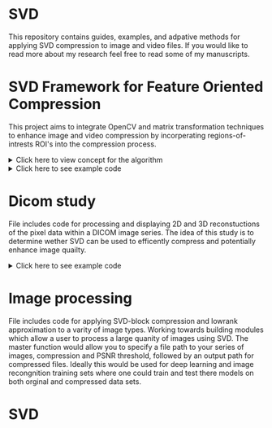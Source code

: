 # SVD
This repository contains guides, examples, and adpative methods for applying SVD compression to image and video files. If you would like to read more about my research feel free to read some of my manuscripts. 



# SVD Framework for Feature Oriented Compression
This project aims to integrate OpenCV and matrix transformation techniques to enhance image and video compression by incorperating regions-of-intrests ROI's into the compression process. 


<details>
  <summary>Click here to view concept for the algorithm</summary>
![Fc-SVD algorithm](https://github.com/Jesse-Redford/Adpative-SVD/blob/master/fc-SVD%20algorithm.PNG?raw=true)
</details>

<details>
  <summary>Click here to see example code</summary>


</details>

# Dicom study
File includes code for processing and displaying 2D and 3D reconstuctions of the pixel data within a DICOM image series.
The idea of this study is to determine wether SVD can be used to efficently compress and potentially enhance image quailty.

<details>
  <summary>Click here to see example code</summary>


</details>


# Image processing
File includes code for applying SVD-block compression and lowrank approximation to a varity of image types. 
Working towards building modules which allow a user to process a large quanity of images using SVD. 
The master function would allow you to specify a file path to your series of images, compression and PSNR threshold, followed by an output path for compressed files. Ideally this would be used for deep learning and image recongnition training sets where one could train and test there models on both orginal and compressed data sets.


# SVD
